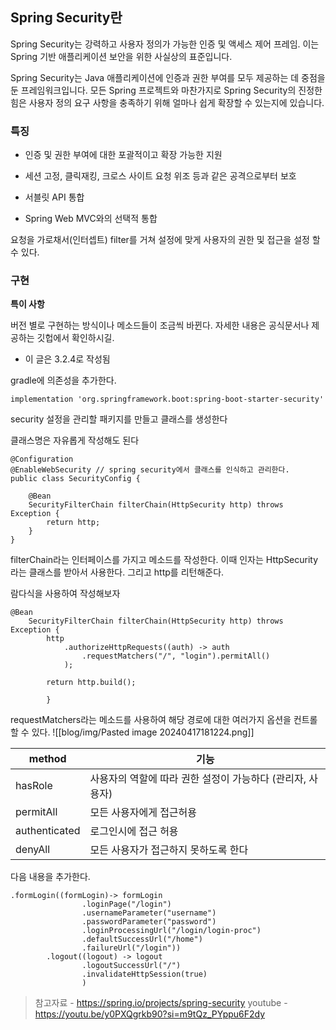 
## Spring Security란


Spring Security는 강력하고 사용자 정의가 가능한 인증 및 액세스 제어 프레임. 이는 Spring 기반 애플리케이션 보안을 위한 사실상의 표준입니다.

Spring Security는 Java 애플리케이션에 인증과 권한 부여를 모두 제공하는 데 중점을 둔 프레임워크입니다. 모든 Spring 프로젝트와 마찬가지로 Spring Security의 진정한 힘은 사용자 정의 요구 사항을 충족하기 위해 얼마나 쉽게 확장할 수 있는지에 있습니다.

### 특징

- 인증 및 권한 부여에 대한 포괄적이고 확장 가능한 지원

- 세션 고정, 클릭재킹, 크로스 사이트 요청 위조 등과 같은 공격으로부터 보호

- 서블릿 API 통합

- Spring Web MVC와의 선택적 통합


요청을 가로채서(인터셉트) filter를 거쳐 설정에 맞게 사용자의 권한 및 접근을 설정 할 수 있다.





### 구현

**특이 사항**

버전 별로 구현하는 방식이나 메소드들이 조금씩 바뀐다. 
자세한 내용은 공식문서나 제공하는 깃헙에서 확인하시길.
- 이 글은 3.2.4로 작성됨

gradle에 의존성을 추가한다.

```implementation 'org.springframework.boot:spring-boot-starter-security'```


security 설정을 관리할 패키지를 만들고 클래스를 생성한다

클래스명은 자유롭게 작성해도 된다


```
@Configuration
@EnableWebSecurity // spring security에서 클래스를 인식하고 관리한다.
public class SecurityConfig {

	@Bean
    SecurityFilterChain filterChain(HttpSecurity http) throws Exception {
		return http;
	}
}
```


filterChain라는 인터페이스를 가지고 메소드를 작성한다. 이때 인자는 HttpSecurity라는 클래스를 받아서 사용한다.
그리고 http를 리턴해준다.

람다식을 사용하여 작성해보자

```
@Bean
    SecurityFilterChain filterChain(HttpSecurity http) throws Exception {
		http
			.authorizeHttpRequests((auth) -> auth
				.requestMatchers("/", "login").permitAll()
			);
			
		return http.build();
		
		}
```




requestMatchers라는 메소드를 사용하여 해당 경로에 대한 여러가지 옵션을 컨트롤 할 수 있다.
![[blog/img/Pasted image 20240417181224.png]]

| method        | 기능                                 |
| ------------- | ---------------------------------- |
| hasRole       | 사용자의 역할에 따라 권한 설정이 가능하다 (관리자, 사용자) |
| permitAll     | 모든 사용자에게 접근허용                      |
| authenticated | 로그인시에 접근 허용                        |
| denyAll       | 모든 사용자가 접근하지 못하도록 한다               |

다음 내용을 추가한다.
```
.formLogin((formLogin)-> formLogin
				.loginPage("/login")
				.usernameParameter("username")
				.passwordParameter("password")
				.loginProcessingUrl("/login/login-proc")
				.defaultSuccessUrl("/home")
				.failureUrl("/login"))
		.logout((logout) -> logout
				.logoutSuccessUrl("/")
				.invalidateHttpSession(true)
                )
```














>참고자료 - https://spring.io/projects/spring-security
>youtube - https://youtu.be/y0PXQgrkb90?si=m9tQz_PYppu6F2dy
